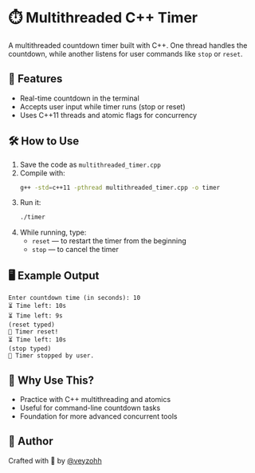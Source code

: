 # ⏱️ Multithreaded C++ Timer
A multithreaded countdown timer built with C++. One thread handles the countdown, while another listens for user commands like `stop` or `reset`.
## 🔧 Features
- Real-time countdown in the terminal
- Accepts user input while timer runs (stop or reset)
- Uses C++11 threads and atomic flags for concurrency
## 🛠 How to Use
1. Save the code as `multithreaded_timer.cpp`
2. Compile with:
   ```bash
   g++ -std=c++11 -pthread multithreaded_timer.cpp -o timer
   ```
3. Run it:
   ```bash
   ./timer
   ```
4. While running, type:
   - `reset` — to restart the timer from the beginning
   - `stop` — to cancel the timer
## 🖥 Example Output
```
Enter countdown time (in seconds): 10
⏳ Time left: 10s
⏳ Time left: 9s
(reset typed)
🔄 Timer reset!
⏳ Time left: 10s
(stop typed)
🛑 Timer stopped by user.
```
## 🚀 Why Use This?
- Practice with C++ multithreading and atomics
- Useful for command-line countdown tasks
- Foundation for more advanced concurrent tools
## 👤 Author
Crafted with 🧠 by [@veyzohh](https://github.com/veyzohh)
